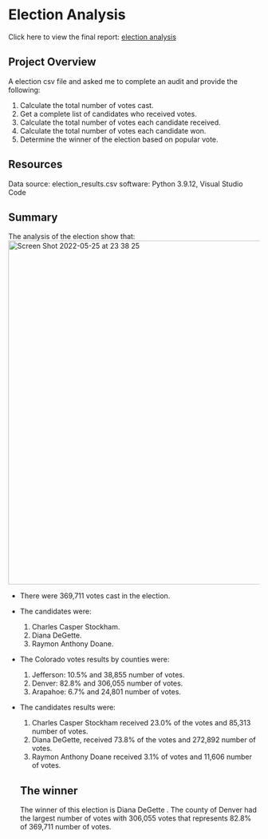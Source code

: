 # Election Analysis
Click here to view the final report: [election analysis](https://github.com/jinwei1207/Election_Analysis/tree/main/analysis)
## Project Overview
A  election csv file and asked me to complete an audit and provide the following:
1. Calculate the total number of votes cast.
2. Get a complete list of candidates who received votes.
3. Calculate the total number of votes each candidate received.
4. Calculate the total number of votes each candidate won.
5. Determine the winner of the election based on popular vote.
## Resources
Data source: election_results.csv
software: Python 3.9.12, Visual Studio Code

## Summary
The analysis of the election show that:
<img width="688" alt="Screen Shot 2022-05-25 at 23 38 25" src="https://user-images.githubusercontent.com/104603177/170411351-3e77139d-0a58-4291-97c2-4472c7a7cfbd.png">

- There were 369,711 votes cast in the election.
- The candidates were:
  1. Charles Casper Stockham.
  2. Diana DeGette.
  3. Raymon Anthony Doane.
  
- The Colorado votes results by counties were:
  1. Jefferson: 10.5% and 38,855 number of votes.
  2. Denver: 82.8% and 306,055 number of votes.
  3. Arapahoe: 6.7% and 24,801 number of votes.

- The candidates results were:
  1. Charles Casper Stockham received 23.0% of the votes and 85,313 number of votes.
  2. Diana DeGette, received 73.8% of the votes and 272,892 number of votes.
  3. Raymon Anthony Doane received 3.1% of votes and 11,606 number of votes.
  
  ## The winner
  The winner of this election is Diana DeGette . The county of Denver had the largest number of votes with 306,055 votes that represents 82.8% of 369,711 number of votes.
  
  
  


